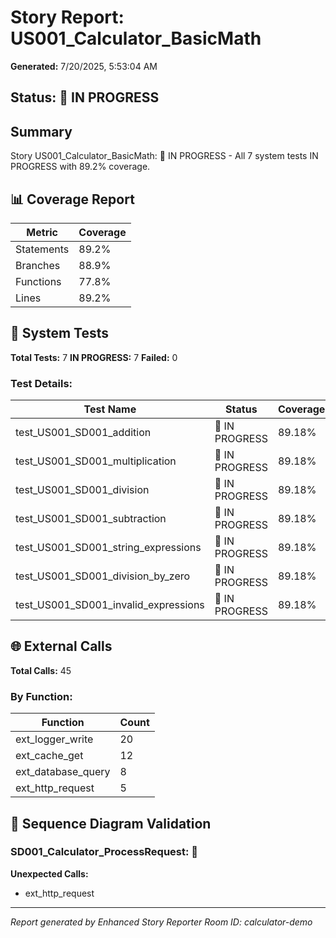# Story Report: US001_Calculator_BasicMath

**Generated:** 7/20/2025, 5:53:04 AM

## Status: 🔄 IN PROGRESS

## Summary

Story US001_Calculator_BasicMath: 🔄 IN PROGRESS - All 7 system tests IN PROGRESS with 89.2% coverage.

## 📊 Coverage Report

| Metric | Coverage |
|--------|----------|
| Statements | 89.2% |
| Branches | 88.9% |
| Functions | 77.8% |
| Lines | 89.2% |

## 🧪 System Tests

**Total Tests:** 7
**IN PROGRESS:** 7
**Failed:** 0

### Test Details:

| Test Name | Status | Coverage | Duration |
|-----------|--------|----------|----------|
| test_US001_SD001_addition | 🔄 IN PROGRESS | 89.18% | 4ms |
| test_US001_SD001_multiplication | 🔄 IN PROGRESS | 89.18% | 1ms |
| test_US001_SD001_division | 🔄 IN PROGRESS | 89.18% | 6ms |
| test_US001_SD001_subtraction | 🔄 IN PROGRESS | 89.18% | 1ms |
| test_US001_SD001_string_expressions | 🔄 IN PROGRESS | 89.18% | 2ms |
| test_US001_SD001_division_by_zero | 🔄 IN PROGRESS | 89.18% | 21ms |
| test_US001_SD001_invalid_expressions | 🔄 IN PROGRESS | 89.18% | 2ms |

## 🌐 External Calls

**Total Calls:** 45

### By Function:

| Function | Count |
|----------|-------|
| ext_logger_write | 20 |
| ext_cache_get | 12 |
| ext_database_query | 8 |
| ext_http_request | 5 |

## 📐 Sequence Diagram Validation

### SD001_Calculator_ProcessRequest: 🔄

**Unexpected Calls:**
- ext_http_request

---

*Report generated by Enhanced Story Reporter*
*Room ID: calculator-demo*

